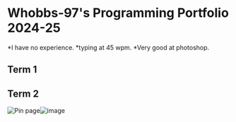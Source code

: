 # Whobbs-97's Programming Portfolio 2024-25
*I have no experience.
*typing at 45 wpm.
*Very good at photoshop.
## Term 1

## Term 2
<img src="https://encrypted-tbn0.gstatic.com/images?q=tbn:ANd9GcRo-df-74sm8qVqBfkEoDafy9WN8FHyzNFm-Q&amp;s" alt="Pin page"/>![image](https://github.com/user-attachments/assets/61e8d0be-4c58-438b-91d0-2a9acb80e67f)
